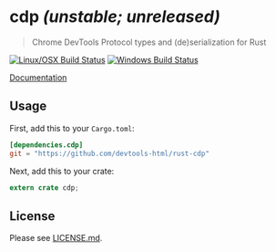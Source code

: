 # cdp *(unstable; unreleased)*

> Chrome DevTools Protocol types and (de)serialization for Rust

<!-- [![Crates.io](https://img.shields.io/crates/v/cdp.svg)](https://crates.io/crates/cdp) -->
[![Linux/OSX Build Status](https://img.shields.io/travis/devtools-html/rust-cdp/master.svg)](https://travis-ci.org/devtools-html/rust-cdp)
[![Windows Build Status](https://img.shields.io/appveyor/ci/spinda/rust-cdp/master.svg)](https://ci.appveyor.com/project/spinda/rust-cdp)

[Documentation](https://www.spinda.net/files/mozilla/rust-cdp/doc/cdp/index.html)

## Usage

First, add this to your `Cargo.toml`:

```toml
[dependencies.cdp]
git = "https://github.com/devtools-html/rust-cdp"
```

Next, add this to your crate:

```rust
extern crate cdp;
```

## License

Please see [LICENSE.md](/LICENSE.md).

